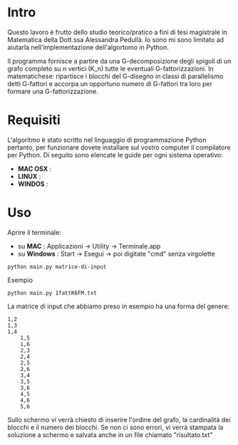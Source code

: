 Intro
======
Questo lavoro è frutto dello studio teorico/pratico a fini di tesi magistrale in Matematica della Dott.ssa Alessandra Pedullà.
Io sono mi sono limitato ad aiutarla nell'implementazione dell'algortomo in Python.

Il programma fornisce a partire da una G-decomposizione degli spigoli di un grafo completo su n vertici (K_n) tutte le eventuali G-fattorizzazioni.
In matematichese: ripartisce i blocchi del G-disegno in classi di parallelismo detti G-fattori e accorpa un opportuno numero di G-fattori tra loro per formare una G-fattorizzazione.

Requisiti
=========
L'algoritmo è stato scritto nel linguaggio di programmazione Python pertanto, per funzionare dovete installare sul vostro computer il compilatore per Python.
Di seguito sono elencate le guide per ogni sistema operativo:

* **MAC OSX** :
* **LINUX**  :
* **WINDOS** :




Uso
===
Aprire il terminale:
* su **MAC** : Applicazioni -> Utility -> Terminale.app
* su **Windows** : Start -> Esegui -> poi digitate "cmd" senza virgolette


 `python main.py matrice-di-input `

 Esempio

 `python main.py 1fattK6FM.txt`

 La matrice di input che abbiamo preso in esempio ha una forma del genere:

 	1,2
 	1,3
 	1,4	
		1,5
		1,6
		2,3
		2,4
		2,5
		2,6
		3,4
		3,5
		3,6
		4,5
		4,6
		5,6


Sullo schermo vi verrà chiesto di inserire l'ordine del grafo, la cardinalità dei blocchi e il numero dei blocchi.
Se non ci sono errori, vi verrà stampata la soluzione a schermo e salvata anche in un file chiamato "risultato.txt"
